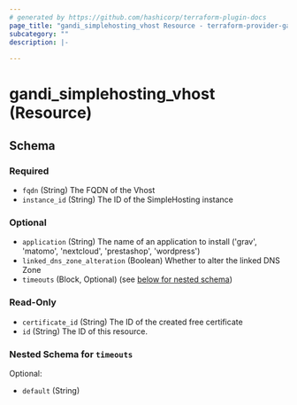```yaml
---
# generated by https://github.com/hashicorp/terraform-plugin-docs
page_title: "gandi_simplehosting_vhost Resource - terraform-provider-gandi"
subcategory: ""
description: |-
  
---
```


# gandi_simplehosting_vhost (Resource)





<!-- schema generated by tfplugindocs -->
## Schema

### Required

- `fqdn` (String) The FQDN of the Vhost
- `instance_id` (String) The ID of the SimpleHosting instance

### Optional

- `application` (String) The name of an application to install ('grav', 'matomo', 'nextcloud', 'prestashop', 'wordpress')
- `linked_dns_zone_alteration` (Boolean) Whether to alter the linked DNS Zone
- `timeouts` (Block, Optional) (see [below for nested schema](#nestedblock--timeouts))

### Read-Only

- `certificate_id` (String) The ID of the created free certificate
- `id` (String) The ID of this resource.

<a id="nestedblock--timeouts"></a>
### Nested Schema for `timeouts`

Optional:

- `default` (String)


